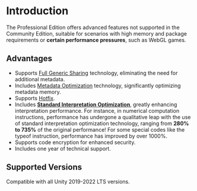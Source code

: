 # Introduction

The Professional Edition offers advanced features not supported in the Community Edition, suitable for scenarios with high memory and package requirements or **certain performance pressures**, such as WebGL games.

## Advantages

- Supports [Full Generic Sharing](../fullgenericsharing) technology, eliminating the need for additional metadata.
- Includes [Metadata Optimization](../metadataoptimization) technology, significantly optimizing metadata memory.
- Supports [Hotfix](../hotfix).
- Includes **[Standard Interpretation Optimization](../basicencryption)**, greatly enhancing interpretation performance. For instance, in numerical computation instructions, performance has undergone a qualitative leap with the use of standard interpretation optimization technology, ranging from **280% to 735%** of the original performance! For some special codes like the typeof instruction, performance has improved by over 1000%.
- Supports code encryption for enhanced security.
- Includes one year of technical support.

## Supported Versions

Compatible with all Unity 2019-2022 LTS versions.
